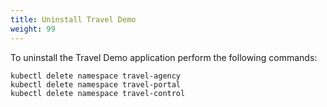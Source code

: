 ```yaml
---
title: Uninstall Travel Demo
weight: 99
---
```


To uninstall the Travel Demo application perform the following commands:

```
kubectl delete namespace travel-agency
kubectl delete namespace travel-portal
kubectl delete namespace travel-control
```


